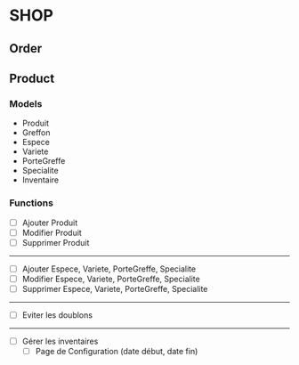 # SHOP  
## Order  
## Product  
### Models  
  - Produit
  - Greffon
  - Espece
  - Variete
  - PorteGreffe
  - Specialite  
  - Inventaire
### Functions  
- [ ] Ajouter Produit  
- [ ] Modifier Produit
- [ ] Supprimer Produit
---
- [ ] Ajouter Espece, Variete, PorteGreffe, Specialite
- [ ] Modifier Espece, Variete, PorteGreffe, Specialite
- [ ] Supprimer Espece, Variete, PorteGreffe, Specialite
---
- [ ] Eviter les doublons
---
- [ ] Gérer les inventaires
  - [ ] Page de Configuration (date début, date fin)
